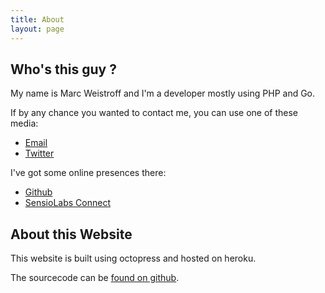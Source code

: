 ```yaml
---
title: About
layout: page
---
```


## Who's this guy ?

My name is Marc Weistroff and I'm a developer mostly using PHP and Go.

If by any chance you wanted to contact me, you can use one of these media:

- [Email](mailto:marc@weistroff.net)
- [Twitter](https://twitter.com/futurecat)

I've got some online presences there:

- [Github](https://github.com/marcw)
- [SensioLabs Connect](https://connect.sensiolabs.com/profile/futurecat)

## About this Website

This website is built using octopress and hosted on heroku.

The sourcecode can be [found on github](http://github.com/marcw/marc.weistroff.net).
